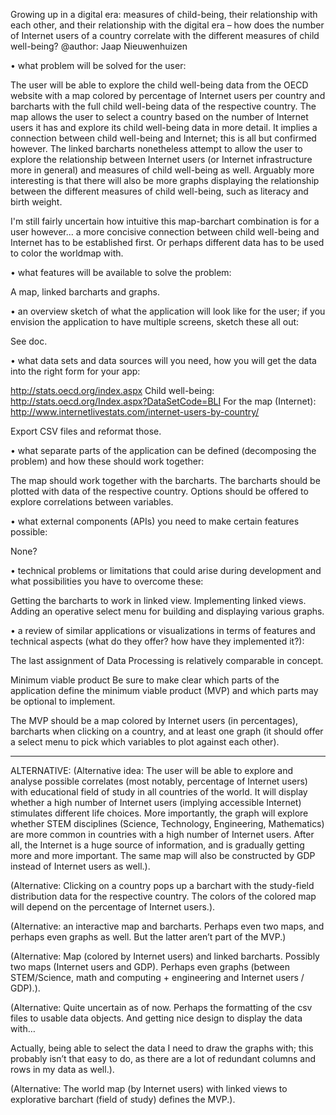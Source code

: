 Growing up in a digital era: measures of child-being, their relationship with each other, and their relationship with the digital era – how does the number of Internet users of a country correlate with the different measures of child well-being?
@author: Jaap Nieuwenhuizen

•	what problem will be solved for the user:

The user will be able to explore the child well-being data from the OECD website with a map colored by percentage of Internet users per country and barcharts with the full child well-being data of the respective country. The map allows the user to select a country based on the number of Internet users it has and explore its child well-being data in more detail. It implies a connection between child well-being and Internet; this is all but confirmed however. The linked barcharts nonetheless attempt to allow the user to explore the relationship between Internet users (or Internet infrastructure more in general) and measures of child well-being as well. Arguably more interesting is that there will also be more graphs displaying the relationship between the different measures of child well-being, such as literacy and birth weight.

I'm still fairly uncertain how intuitive this map-barchart combination is for a user however... a more concisive connection between child well-being and Internet has to be established first. Or perhaps different data has to be used to color the worldmap with.

•	what features will be available to solve the problem:

A map, linked barcharts and graphs.

•	an overview sketch of what the application will look like for the user; if you envision the application to have multiple screens, sketch these all out:

See doc.

•	what data sets and data sources will you need, how you will get the data into the right form for your app:

http://stats.oecd.org/index.aspx
Child well-being: http://stats.oecd.org/Index.aspx?DataSetCode=BLI
For the map (Internet): http://www.internetlivestats.com/internet-users-by-country/

Export CSV files and reformat those.

•	what separate parts of the application can be defined (decomposing the problem) and how these should work together:

The map should work together with the barcharts. The barcharts should be plotted with data of the respective country. Options should be offered to explore correlations between variables.


•	what external components (APIs) you need to make certain features possible:

None?

•	technical problems or limitations that could arise during development and what possibilities you have to overcome these:

Getting the barcharts to work in linked view. Implementing linked views. Adding an operative select menu for building and displaying various graphs.

•	a review of similar applications or visualizations in terms of features and technical aspects (what do they offer? how have they implemented it?):

The last assignment of Data Processing is relatively comparable in concept.

Minimum viable product
Be sure to make clear which parts of the application define the minimum viable product (MVP) and which parts may be optional to implement.

The MVP should be a map colored by Internet users (in percentages), barcharts when clicking on a country, and at least one graph (it should offer a select menu to pick which variables to plot against each other).

----------

ALTERNATIVE:
(Alternative idea: The user will be able to explore and analyse possible correlates (most notably, percentage of Internet users) with educational field of study in all countries of the world. It will display whether a high number of Internet users (implying accessible Internet) stimulates different life choices. More importantly, the graph will explore whether STEM disciplines (Science, Technology, Engineering, Mathematics) are more common in countries with a high number of Internet users. After all, the Internet is a huge source of information, and is gradually getting more and more important. The same map will also be constructed by GDP instead of Internet users as well.).

(Alternative: Clicking on a country pops up a barchart with the study-field distribution data for the respective country. The colors of the colored map will depend on the percentage of Internet users.).

(Alternative: an interactive map and barcharts. Perhaps even two maps, and perhaps even graphs as well. But the latter aren’t part of the MVP.)

(Alternative: Map (colored by Internet users) and linked barcharts. Possibly two maps (Internet users and GDP). Perhaps even graphs (between STEM/Science, math and computing + engineering and Internet users / GDP).).

(Alternative: Quite uncertain as of now. Perhaps the formatting of the csv files to usable data objects. And getting nice design to display the data with…

Actually, being able to select the data I need to draw the graphs with; this probably isn’t that easy to do, as there are a lot of redundant columns and rows in my data as well.).

(Alternative: The world map (by Internet users) with linked views to explorative barchart (field of study) defines the MVP.).
